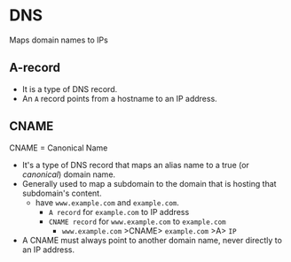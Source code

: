 # DNS

Maps domain names to IPs


## A-record

- It is a type of DNS record.
- An `A` record points from a hostname to an IP address.


## CNAME

CNAME = Canonical Name

- It's a type of DNS record that maps an alias name to a true (or _canonical_) domain name.
- Generally used to map a subdomain to the domain that is hosting that subdomain's content.
  - have `www.example.com` and `example.com`.  
    - `A record` for `example.com` to IP address
    - `CNAME record` for `www.example.com` to `example.com`
      - `www.example.com` >CNAME> `example.com` >A> `IP`
- A CNAME must always point to another domain name, never directly to an IP address.





